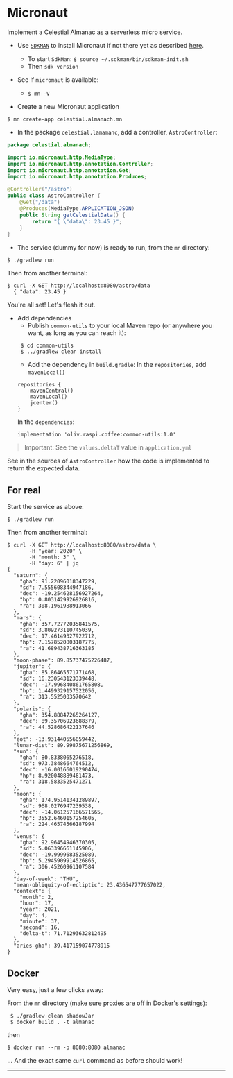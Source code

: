 # Micronaut
Implement a Celestial Almanac as a serverless micro service.

- Use [`SDKMAN`](https://sdkman.io/) to install Micronaut if not there yet
as described [here](https://micronaut-projects.github.io/micronaut-starter/latest/guide/#installation).
    - To start `SdkMan`: `$ source ~/.sdkman/bin/sdkman-init.sh`
    - Then `sdk version`

- See if `micromaut` is available:
    - `$ mn -V`

- Create a new Micronaut application
```
$ mn create-app celestial.almanach.mn
```
<!--    
> Note: From an IDE like IntelliJ, navigate to the newly created `mn/build.gradle`,
> right-click on it, choose `Mark Directory as` > `. . .`. 
-->

- In the package `celestial.lamamanc`, add a controller, `AstroController`:
```java
package celestial.almanach;

import io.micronaut.http.MediaType;
import io.micronaut.http.annotation.Controller;
import io.micronaut.http.annotation.Get;
import io.micronaut.http.annotation.Produces;

@Controller("/astro")
public class AstroController {
    @Get("/data")
    @Produces(MediaType.APPLICATION_JSON)
    public String getCelestialData() {
        return "{ \"data\": 23.45 }";
    }
}
```
- The service (dummy for now) is ready to run, from the `mn` directory:
```
$ ./gradlew run
```
Then from another terminal:
```
$ curl -X GET http://localhost:8080/astro/data
  { "data": 23.45 }
```

You're all set! Let's flesh it out.

- Add dependencies
    - Publish `common-utils` to your local Maven repo (or anywhere you want, as long as you can reach it):
    ```
     $ cd common-utils
     $ ../gradlew clean install
    ```      
    - Add the dependency in `build.gradle`:
    In the `repositories`, add `mavenLocal()`
    ```
    repositories {
        mavenCentral()
        mavenLocal()
        jcenter()
    }
    ```
    In the `dependencies`:
    ```
    implementation 'oliv.raspi.coffee:common-utils:1.0'
    ```  
> Important: See the `values.deltaT` value in `application.yml`
>  

See in the sources of `AstroController` how the code is implemented to return the expected data.

## For real
Start the service as above:
```
$ ./gradlew run
```
Then from another terminal:
```
$ curl -X GET http://localhost:8080/astro/data \
       -H "year: 2020" \
       -H "month: 3" \
       -H "day: 6" | jq
{
  "saturn": {
    "gha": 91.22096018347229,
    "sd": 7.555608344947186,
    "dec": -19.254628156927264,
    "hp": 0.8031429926926816,
    "ra": 308.1961988913066
  },
  "mars": {
    "gha": 357.72772035841575,
    "sd": 3.809273110745039,
    "dec": 17.46149327922712,
    "hp": 7.1578520803187775,
    "ra": 41.689438716363185
  },
  "moon-phase": 89.85737475226487,
  "jupiter": {
    "gha": 85.86465571771468,
    "sd": 16.230543123339448,
    "dec": -17.996840861765808,
    "hp": 1.4499329157522056,
    "ra": 313.5525033570642
  },
  "polaris": {
    "gha": 354.88847265264127,
    "dec": 89.35706923688379,
    "ra": 44.528686422137646
  },
  "eot": -13.931440556059442,
  "lunar-dist": 89.99875671256869,
  "sun": {
    "gha": 80.8338065276518,
    "sd": 973.3848664764512,
    "dec": -16.00166019290474,
    "hp": 8.920048889461473,
    "ra": 318.5833525471271
  },
  "moon": {
    "gha": 174.95141341289897,
    "sd": 968.0276947239538,
    "dec": -14.061257166571565,
    "hp": 3552.6460157254605,
    "ra": 224.46574566187994
  },
  "venus": {
    "gha": 92.96454946370305,
    "sd": 5.063396661145906,
    "dec": -19.9999683525089,
    "hp": 5.2945909914526865,
    "ra": 306.45260961107584
  },
  "day-of-week": "THU",
  "mean-obliquity-of-ecliptic": 23.436547777657022,
  "context": {
    "month": 2,
    "hour": 17,
    "year": 2021,
    "day": 4,
    "minute": 37,
    "second": 16,
    "delta-t": 71.71293632812495
  },
  "aries-gha": 39.417159074778915
}
```

## Docker
Very easy, just a few clicks away:

From the `mn` directory (make sure proxies are off in Docker's settings):
```
 $ ./gradlew clean shadowJar
 $ docker build . -t almanac
```
then
```
$ docker run --rm -p 8080:8080 almanac
```
... And the exact same `curl` command as before should work!

---
